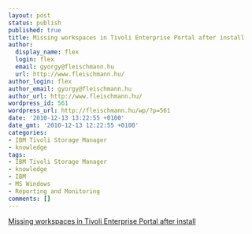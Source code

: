 ```yaml
---
layout: post
status: publish
published: true
title: Missing workspaces in Tivoli Enterprise Portal after install
author:
  display_name: flex
  login: flex
  email: gyorgy@fleischmann.hu
  url: http://www.fleischmann.hu/
author_login: flex
author_email: gyorgy@fleischmann.hu
author_url: http://www.fleischmann.hu/
wordpress_id: 561
wordpress_url: http://fleischmann.hu/wp/?p=561
date: '2010-12-13 13:22:55 +0100'
date_gmt: '2010-12-13 12:22:55 +0100'
categories:
- IBM Tivoli Storage Manager
- knowledge
tags:
- IBM Tivoli Storage Manager
- knowledge
- IBM
- MS Windows
- Reporting and Monitoring
comments: []
---
```

<p><a href="http://www-01.ibm.com/support/docview.wss?uid=swg21456802&myns=swgtiv&mynp=OCSSGSG7&mync=R">Missing workspaces in Tivoli Enterprise Portal after install</a></p>

